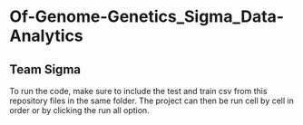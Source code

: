 # Of-Genome-Genetics_Sigma_Data-Analytics
## Team Sigma 

To run the code, make sure to include the test and train csv from this repository files in the same folder.
The project can then be run cell by cell in order or by clicking the run all option.
